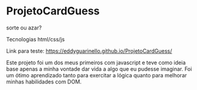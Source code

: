 # ProjetoCardGuess
sorte ou azar?

Tecnologias
html/css/js

Link para teste:
https://eddyguarinello.github.io/ProjetoCardGuess/


Este projeto foi um dos meus primeiros com javascript e teve como ideia base apenas a minha vontade dar vida a algo que eu pudesse imaginar.
Foi um ótimo aprendizado tanto para exercitar a lógica quanto para melhorar minhas habilidades com DOM.
